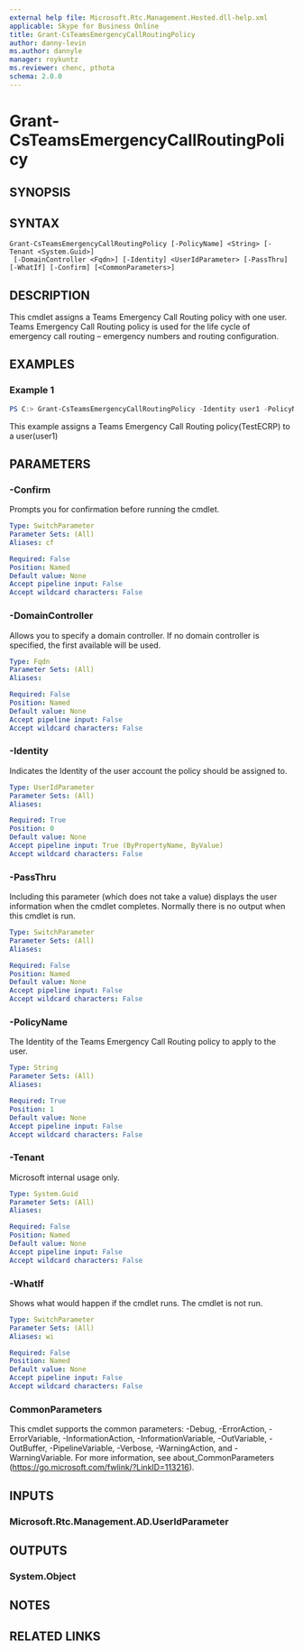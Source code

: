 ```yaml
---
external help file: Microsoft.Rtc.Management.Hosted.dll-help.xml
applicable: Skype for Business Online
title: Grant-CsTeamsEmergencyCallRoutingPolicy
author: danny-levin
ms.author: dannyle
manager: roykuntz
ms.reviewer: chenc, pthota
schema: 2.0.0
---
```


# Grant-CsTeamsEmergencyCallRoutingPolicy

## SYNOPSIS

## SYNTAX

```
Grant-CsTeamsEmergencyCallRoutingPolicy [-PolicyName] <String> [-Tenant <System.Guid>]
 [-DomainController <Fqdn>] [-Identity] <UserIdParameter> [-PassThru] [-WhatIf] [-Confirm] [<CommonParameters>]
```

## DESCRIPTION
This cmdlet assigns a Teams Emergency Call Routing policy with one user. Teams Emergency Call Routing policy is used for the life cycle of emergency call routing – emergency numbers and routing configuration.

## EXAMPLES

### Example 1
```powershell
PS C:> Grant-CsTeamsEmergencyCallRoutingPolicy -Identity user1 -PolicyName TestECRP
```

This example assigns a Teams Emergency Call Routing policy(TestECRP) to a user(user1)

## PARAMETERS

### -Confirm
Prompts you for confirmation before running the cmdlet.

```yaml
Type: SwitchParameter
Parameter Sets: (All)
Aliases: cf

Required: False
Position: Named
Default value: None
Accept pipeline input: False
Accept wildcard characters: False
```

### -DomainController
Allows you to specify a domain controller. If no domain controller is specified, the first available will be used.

```yaml
Type: Fqdn
Parameter Sets: (All)
Aliases:

Required: False
Position: Named
Default value: None
Accept pipeline input: False
Accept wildcard characters: False
```

### -Identity
Indicates the Identity of the user account the policy should be assigned to.

```yaml
Type: UserIdParameter
Parameter Sets: (All)
Aliases:

Required: True
Position: 0
Default value: None
Accept pipeline input: True (ByPropertyName, ByValue)
Accept wildcard characters: False
```

### -PassThru
Including this parameter (which does not take a value) displays the user information when the cmdlet completes. Normally there is no output when this cmdlet is run.

```yaml
Type: SwitchParameter
Parameter Sets: (All)
Aliases:

Required: False
Position: Named
Default value: None
Accept pipeline input: False
Accept wildcard characters: False
```

### -PolicyName
The Identity of the Teams Emergency Call Routing policy to apply to the user.

```yaml
Type: String
Parameter Sets: (All)
Aliases:

Required: True
Position: 1
Default value: None
Accept pipeline input: False
Accept wildcard characters: False
```

### -Tenant
Microsoft internal usage only.

```yaml
Type: System.Guid
Parameter Sets: (All)
Aliases:

Required: False
Position: Named
Default value: None
Accept pipeline input: False
Accept wildcard characters: False
```

### -WhatIf
Shows what would happen if the cmdlet runs.
The cmdlet is not run.

```yaml
Type: SwitchParameter
Parameter Sets: (All)
Aliases: wi

Required: False
Position: Named
Default value: None
Accept pipeline input: False
Accept wildcard characters: False
```

### CommonParameters
This cmdlet supports the common parameters: -Debug, -ErrorAction, -ErrorVariable, -InformationAction, -InformationVariable, -OutVariable, -OutBuffer, -PipelineVariable, -Verbose, -WarningAction, and -WarningVariable. For more information, see about_CommonParameters (https://go.microsoft.com/fwlink/?LinkID=113216).

## INPUTS

### Microsoft.Rtc.Management.AD.UserIdParameter

## OUTPUTS

### System.Object
## NOTES

## RELATED LINKS
